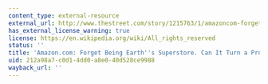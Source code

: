```yaml
---
content_type: external-resource
external_url: http://www.thestreet.com/story/1215763/1/amazoncom-forget-being-earths-superstore-can-it-turn-a-profit.html
has_external_license_warning: true
license: https://en.wikipedia.org/wiki/All_rights_reserved
status: ''
title: 'Amazon.com: Forget Being Earth''s Superstore. Can It Turn a Profit'
uid: 212a98a7-c0d1-4dd0-a8e0-40d528ce9988
wayback_url: ''
---
```

